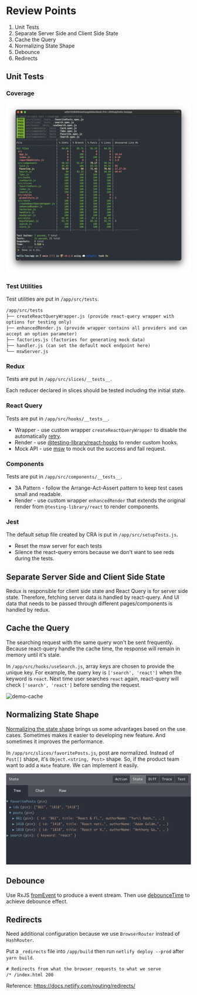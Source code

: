# Review Points

1. Unit Tests
2. Separate Server Side and Client Side State
3. Cache the Query
4. Normalizing State Shape
5. Debounce
6. Redirects

## Unit Tests

### Coverage

![demo-coverage](demo-coverage.png)

### Test Utilities

Test utilities are put in `/app/src/tests`.

```
/app/src/tests
├── createReactQueryWrapper.js (provide react-query wrapper with options for testing only)
├── enhancedRender.js (provide wrapper contains all providers and can accept an option parameter)
├── factories.js (factories for generating mock data)
├── handler.js (can set the default mock endpoint here)
└── mswServer.js
```

### Redux

Tests are put in `/app/src/slices/__tests__`. 

Each reducer declared in slices should be tested including the initial state.

### React Query

Tests are put in `/app/src/hooks/__tests__`.

+ Wrapper - use custom wrapper `createReactQueryWrapper` to disable the automatically [retry](https://react-query.tanstack.com/guides/query-retries#_top).
+ Render - use [@testing-library/react-hooks](https://github.com/testing-library/react-hooks-testing-library) to render custom hooks.
+ Mock API - use [msw](https://mswjs.io/) to mock out the success and fail request.

### Components

Tests are put in `/app/src/components/__tests__`.

+ 3A Pattern - follow the Arrange-Act-Assert pattern to keep test cases small and readable.
+ Render - use custom wrapper `enhancedRender` that extends the original render from `@testing-library/react` to render components.

### Jest

The default setup file created by CRA is put in `/app/src/setupTests.js`.

+ Reset the msw server for each tests
+ Silence the react-query errors because we don't want to see reds during the tests.

## Separate Server Side and Client Side State

Redux is responsible for client side state and React Query is for server side state. Therefore, fetching server data is handled by react-query. And UI data that needs to be passed through different pages/components is handled by redux.

## Cache the Query

The searching request with the same query won't be sent frequently. Because react-query handle the cache time, the response will remain in memory until it's stale. 

In `/app/src/hooks/useSearch.js`, array keys are chosen to provide the unique key. For example, the query key is `['search', 'react']` when the keyword is `react`. Next time user searches `react` again, react-query will check `['search', 'react']` before sending the request.

![demo-cache](demo-cache.gif)

## Normalizing State Shape

[Normalizing the state shape](https://redux.js.org/recipes/structuring-reducers/normalizing-state-shape) brings us some advantages based on the use cases. Sometimes makes it easier to developing new feature. And sometimes it improves the performance.

In `/app/src/slices/favoritePosts.js`, post are normalized. Instead of `Post[]` shape, it's `Object.<string, Post>` shape. So, if the product team want to add a `Hate` feature. We can implement it easily.

![demo-normalize](demo-normalize.png)


## Debounce

Use RxJS [fromEvent](https://rxjs.dev/api/index/function/fromEvent) to produce a event stream. Then use [debounceTime](https://rxjs.dev/api/operators/debounceTime) to achieve debounce effect.

## Redirects

Need additional configuration because we use `BrowserRouter` instead of `HashRouter`.

Put a `_redirects` file into `/app/build` then run `netlify deploy --prod` after `yarn build`.

```
# Redirects from what the browser requests to what we serve
/* /index.html 200
```

Reference: https://docs.netlify.com/routing/redirects/